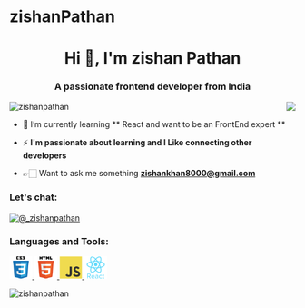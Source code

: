 # zishanPathan
<h1 align="center">Hi 👋, I'm zishan Pathan</h1>
<h3 align="center">A passionate frontend developer from India</h3>
<img align="right" src="https://media.tenor.com/2uyENRmiUt0AAAAM/coding.gif">

<p align="left"> <img src="https://komarev.com/ghpvc/?username=zishanpathan&label=Profile%20views&color=0e75b6&style=flat" alt="zishanpathan" /> </p>

- 🌱 I’m currently learning ** React and want to be an FrontEnd expert **

- ⚡ **I'm passionate about learning and I Like connecting other developers**

- 👉🏻 Want to ask me something **zishankhan8000@gmail.com**

<h3 align="left">Let's chat:</h3>
<p align="left">
<a href="https://twitter.com/@_zishanpathan" target="blank"><img align="center" src="https://raw.githubusercontent.com/rahuldkjain/github-profile-readme-generator/master/src/images/icons/Social/twitter.svg" alt="@_zishanpathan" height="30" width="40" /></a>
</p>
<h3 align="left">Languages and Tools:</h3>
<p align="left"> <a href="https://www.w3schools.com/css/" target="_blank" rel="noreferrer"> <img src="https://raw.githubusercontent.com/devicons/devicon/master/icons/css3/css3-original-wordmark.svg" alt="css3" width="40" height="40"/> </a> <a href="https://www.w3.org/html/" target="_blank" rel="noreferrer"> <img src="https://raw.githubusercontent.com/devicons/devicon/master/icons/html5/html5-original-wordmark.svg" alt="html5" width="40" height="40"/> </a> <a href="https://developer.mozilla.org/en-US/docs/Web/JavaScript" target="_blank" rel="noreferrer"> <img src="https://raw.githubusercontent.com/devicons/devicon/master/icons/javascript/javascript-original.svg" alt="javascript" width="40" height="40"/> </a> <a href="https://reactjs.org/" target="_blank" rel="noreferrer"> <img src="https://raw.githubusercontent.com/devicons/devicon/master/icons/react/react-original-wordmark.svg" alt="react" width="40" height="40"/> </a> </p>


<p><img width="350px" align="bottom-left" src="https://github-readme-streak-stats.herokuapp.com/?user=zishanpathan&" alt="zishanpathan" /></p>
